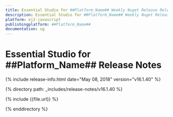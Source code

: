 ```yaml
---
title: Essential Studio for ##Platform_Name## Weekly Nuget Release Release Notes  
description: Essential Studio for ##Platform_Name## Weekly Nuget Release Release Notes  
platform: ej2-javascript
publishingplatform: ##Platform_Name##
documentation: ug
---
```


# Essential Studio for  ##Platform_Name##  Release Notes  

{% include release-info.html date="May 08, 2018"  version="v16.1.40" %} 

{% directory path: _includes/release-notes/v16.1.40 %}

{% include {{file.url}} %}

{% enddirectory %}
